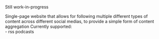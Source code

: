 Still work-in-progress

Single-page website that allows for following multiple different types of content
across different social medias, to provide a simple form of content aggregation
Currently supported:<br/>
	- rss podcasts
